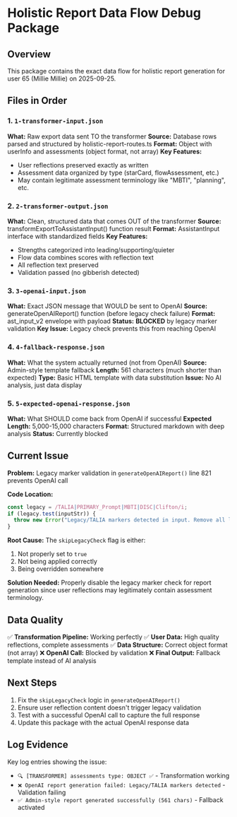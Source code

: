 # Holistic Report Data Flow Debug Package

## Overview
This package contains the exact data flow for holistic report generation for user 65 (Millie Millie) on 2025-09-25.

## Files in Order

### 1. `1-transformer-input.json`
**What:** Raw export data sent TO the transformer
**Source:** Database rows parsed and structured by holistic-report-routes.ts
**Format:** Object with userInfo and assessments (object format, not array)
**Key Features:**
- User reflections preserved exactly as written
- Assessment data organized by type (starCard, flowAssessment, etc.)
- May contain legitimate assessment terminology like "MBTI", "planning", etc.

### 2. `2-transformer-output.json`
**What:** Clean, structured data that comes OUT of the transformer
**Source:** transformExportToAssistantInput() function result
**Format:** AssistantInput interface with standardized fields
**Key Features:**
- Strengths categorized into leading/supporting/quieter
- Flow data combines scores with reflection text
- All reflection text preserved
- Validation passed (no gibberish detected)

### 3. `3-openai-input.json`
**What:** Exact JSON message that WOULD be sent to OpenAI
**Source:** generateOpenAIReport() function (before legacy check failure)
**Format:** ast_input_v2 envelope with payload
**Status:** **BLOCKED** by legacy marker validation
**Key Issue:** Legacy check prevents this from reaching OpenAI

### 4. `4-fallback-response.json`
**What:** What the system actually returned (not from OpenAI)
**Source:** Admin-style template fallback
**Length:** 561 characters (much shorter than expected)
**Type:** Basic HTML template with data substitution
**Issue:** No AI analysis, just data display

### 5. `5-expected-openai-response.json`
**What:** What SHOULD come back from OpenAI if successful
**Expected Length:** 5,000-15,000 characters
**Format:** Structured markdown with deep analysis
**Status:** Currently blocked

## Current Issue

**Problem:** Legacy marker validation in `generateOpenAIReport()` line 821 prevents OpenAI call

**Code Location:**
```javascript
const legacy = /TALIA|PRIMARY_Prompt|MBTI|DISC|Clifton/i;
if (legacy.test(inputStr)) {
  throw new Error("Legacy/TALIA markers detected in input. Remove all legacy references.");
}
```

**Root Cause:** The `skipLegacyCheck` flag is either:
1. Not properly set to `true`
2. Not being applied correctly
3. Being overridden somewhere

**Solution Needed:** Properly disable the legacy marker check for report generation since user reflections may legitimately contain assessment terminology.

## Data Quality

✅ **Transformation Pipeline:** Working perfectly
✅ **User Data:** High quality reflections, complete assessments
✅ **Data Structure:** Correct object format (not array)
❌ **OpenAI Call:** Blocked by validation
❌ **Final Output:** Fallback template instead of AI analysis

## Next Steps

1. Fix the `skipLegacyCheck` logic in `generateOpenAIReport()`
2. Ensure user reflection content doesn't trigger legacy validation
3. Test with a successful OpenAI call to capture the full response
4. Update this package with the actual OpenAI response data

## Log Evidence

Key log entries showing the issue:
- `🔍 [TRANSFORMER] assessments type: OBJECT ✅` - Transformation working
- `❌ OpenAI report generation failed: Legacy/TALIA markers detected` - Validation failing
- `✅ Admin-style report generated successfully (561 chars)` - Fallback activated